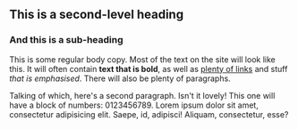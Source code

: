 ## This is a second-level heading

### And this is a sub-heading

This is some regular body copy. Most of the text on the site will look like this. It will often contain **text that is bold**, as well as [plenty of links]() and stuff *that is emphasised*. There will also be plenty of paragraphs.

Talking of which, here's a second paragraph. Isn't it lovely! This one will have a block of numbers: 0123456789. Lorem ipsum dolor sit amet, consectetur adipisicing elit. Saepe, id, adipisci! Aliquam, consectetur, esse?
